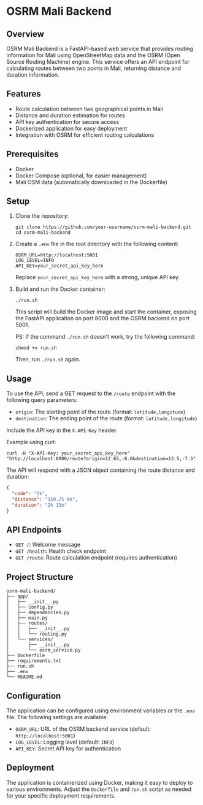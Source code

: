 # OSRM Mali Backend

## Overview

OSRM Mali Backend is a FastAPI-based web service that provides routing information for Mali using OpenStreetMap data and the OSRM (Open Source Routing Machine) engine. This service offers an API endpoint for calculating routes between two points in Mali, returning distance and duration information.

## Features

- Route calculation between two geographical points in Mali
- Distance and duration estimation for routes
- API key authentication for secure access
- Dockerized application for easy deployment
- Integration with OSRM for efficient routing calculations

## Prerequisites

- Docker
- Docker Compose (optional, for easier management)
- Mali OSM data (automatically downloaded in the Dockerfile)

## Setup

1. Clone the repository:
   ```
   git clone https://github.com/your-username/osrm-mali-backend.git
   cd osrm-mali-backend
   ```

2. Create a `.env` file in the root directory with the following content:
   ```
   OSRM_URL=http://localhost:5001
   LOG_LEVEL=INFO
   API_KEY=your_secret_api_key_here
   ```
   Replace `your_secret_api_key_here` with a strong, unique API key.

3. Build and run the Docker container:
   ```
   ./run.sh
   ```
   This script will build the Docker image and start the container, exposing the FastAPI application on port 8000 and the OSRM backend on port 5001.

   PS: If the command `./run.sh` doesn't work, try the following command:
   ```
   chmod +x run.sh
   ```
   Then, run `./run.sh` again.

## Usage

To use the API, send a GET request to the `/route` endpoint with the following query parameters:

- `origin`: The starting point of the route (format: `latitude,longitude`)
- `destination`: The ending point of the route (format: `latitude,longitude`)

Include the API key in the `X-API-Key` header.

Example using curl:

```
curl -H "X-API-Key: your_secret_api_key_here" "http://localhost:8000/route?origin=12.65,-8.0&destination=13.5,-7.5"
```

The API will respond with a JSON object containing the route distance and duration:

```json
{
  "code": "Ok",
  "distance": "150.25 km",
  "duration": "2h 15m"
}
```

## API Endpoints

- `GET /`: Welcome message
- `GET /health`: Health check endpoint
- `GET /route`: Route calculation endpoint (requires authentication)

## Project Structure

```
osrm-mali-backend/
├── app/
│   ├── __init__.py
│   ├── config.py
│   ├── dependencies.py
│   ├── main.py
│   ├── routes/
│   │   ├── __init__.py
│   │   └── routing.py
│   └── services/
│       ├── __init__.py
│       └── osrm_service.py
├── Dockerfile
├── requirements.txt
├── run.sh
├── .env
└── README.md
```

## Configuration

The application can be configured using environment variables or the `.env` file. The following settings are available:

- `OSRM_URL`: URL of the OSRM backend service (default: `http://localhost:5001`)
- `LOG_LEVEL`: Logging level (default: `INFO`)
- `API_KEY`: Secret API key for authentication

## Deployment

The application is containerized using Docker, making it easy to deploy to various environments. Adjust the `Dockerfile` and `run.sh` script as needed for your specific deployment requirements.